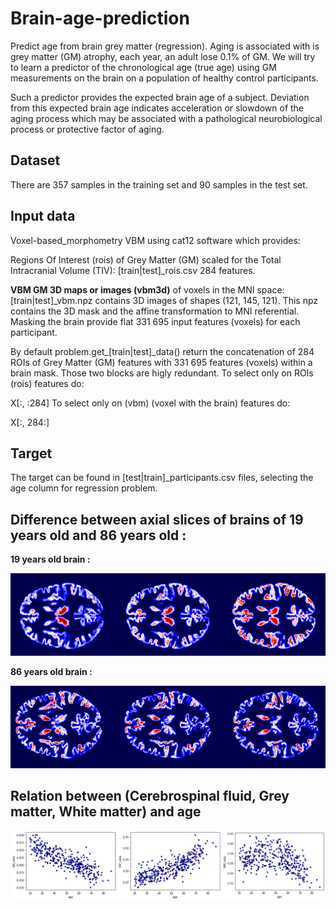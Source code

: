 # Brain-age-prediction

Predict age from brain grey matter (regression). Aging is associated with is grey matter (GM) atrophy, each year, an adult lose 0.1% of GM. We will try to learn a predictor of the chronological age (true age) using GM measurements on the brain on a population of healthy control participants.

Such a predictor provides the expected brain age of a subject. Deviation from this expected brain age indicates acceleration or slowdown of the aging process which may be associated with a pathological neurobiological process or protective factor of aging.

## Dataset
There are 357 samples in the training set and 90 samples in the test set.

## Input data
Voxel-based_morphometry VBM using cat12 software which provides:

Regions Of Interest (rois) of Grey Matter (GM) scaled for the Total Intracranial Volume (TIV): [train|test]_rois.csv 284 features.

**VBM GM 3D maps or images (vbm3d)** of voxels in the MNI space: [train|test]_vbm.npz contains 3D images of shapes (121, 145, 121). This npz contains the 3D mask and the affine transformation to MNI referential. Masking the brain provide flat 331 695 input features (voxels) for each participant.

By default problem.get_[train|test]_data() return the concatenation of 284 ROIs of Grey Matter (GM) features with 331 695 features (voxels) within a brain mask. Those two blocks are higly redundant. To select only on ROIs (rois) features do:

X[:, :284]
To select only on (vbm) (voxel with the brain) features do:

X[:, 284:]

## Target
The target can be found in [test|train]_participants.csv files, selecting the age column for regression problem.

## Difference between axial slices of brains of 19 years old and 86 years old :
**19 years old brain :**
<p align="center">
  <img src="https://github.com/Mehdi2402/images/blob/main/ML_9%20brains%2019_425_.png?raw=true" />
</p>

**86 years old brain :**
<p align="center">
  <img src="https://github.com/Mehdi2402/images/blob/main/ML_9%20brains%2086_464_.png?raw=true" />
</p>

## Relation between (Cerebrospinal fluid, Grey matter, White matter) and age
<p align="center">
  <img src="https://github.com/Mehdi2402/images/blob/main/ML_CSF_GM_WM.png?raw=true" />
</p>

